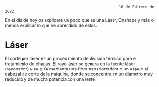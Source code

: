                                                         10 de Febrero de 2022


En el día de hoy os explicaré un poco que es una Láser, Onshape y más o menos explicar lo que he aprendido de estos.

# Láser

El corte por láser es un procedimiento de división térmico para el tratamiento de chapas. El rayo láser se genera en la fuente láser (resonador) y 
se guía mediante una fibra transportadora o un espejo al cabezal de corte de la máquina, donde se concentra en un diámetro muy reducido y de mucha potencia 
con una lente
